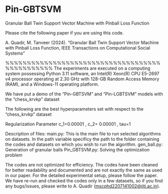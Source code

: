 # Pin-GBTSVM
Granular Ball Twin Support Vector Machine with Pinball Loss Function

Please cite the following paper if you are using this code.

A. Quadir, M. Tanveer (2024). “Granular Ball Twin Support Vector Machine with Pinball Loss Function, IEEE Transactions on Computational Social Systems” 

%%%%%%%%%%%%%%%%%%%%%%%%%%%%%%%%%%%%%%%%%%%%%%%
The experiments are executed on a computing system possessing Python 3.11 software, an Intel(R) Xeon(R) CPU E5-2697 v4 processor operating at 2.30 GHz with 128-GB Random Access Memory (RAM), and a Windows-11 operating platform.

We have put a demo of the “Pin-GBTSVM” and “Pin-LGBTSVM” models with the “chess_krvkp” dataset

The following are the best hyperparameters set with respect to the “chess_krvkp” dataset

Regularization Parameter c_1=0.00001  ,  c_2= 0.00001 , tau=1

Description of files:
main.py: This is the main file to run selected algorithms on datasets. In the path variable specificy the path to the folder containing the codes and datasets on which you wish to run the algorithm.
gen_ball.py: Generation of granular balls
Pin_GBTSVM.py: Solving the optimization problem

The codes are not optimized for efficiency. The codes have been cleaned for better readability and documented and are not exactly the same as used in our paper. For the detailed experimental setup, please follow the paper. We have re-run and checked the codes only in a few datasets, so if you find any bugs/issues, please write to A. Quadir (mscphd2207141002@iiti.ac.in).



           
